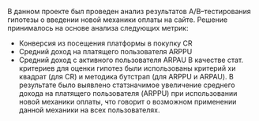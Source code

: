 В данном проекте был проведен анализ результатов A/B–тестирования гипотезы о введении новой механики оплаты на сайте.
Решение принималось на основе анализа следующих метрик:
* Конверсия из посещения платформы в покупку CR
* Средний доход на платящего пользователя ARPPU
* Cредний доход с активного пользователя ARPAU
В качестве стат. критериев для оценки гипотез были использованы критерий хи квадрат (для CR) и методика бутстрап (для ARPPU и ARPAU).
В результате было выявлено статзначимое увеличение среднего дохода на платящего пользователя (ARPPU) при использовании новой механики оплаты, что говорит о возможном применении данной механики на всех пользователях.
